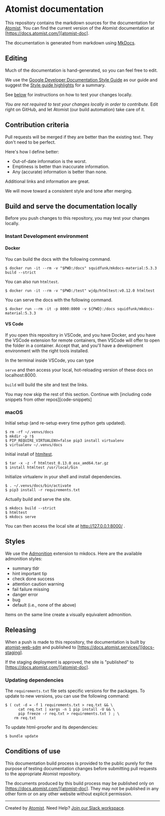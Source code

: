 # Atomist documentation 

This repository contains the markdown sources for the documentation for
[Atomist][atomist]. You can find the current version of the Atomist
documentation at [https://docs.atomist.com/][atomist-doc].

[atomist-doc]: https://docs.atomist.com/ "Atomist Documentation"

The documentation is generated from markdown using [MkDocs][mkdocs].

[mkdocs]: http://www.mkdocs.org/

## Editing

Much of the documentation is hand-generated, so you can feel free to edit.

We use the [Google Developer Documentation Style Guide][doc-style] as our guide
and suggest the [Style guide highlights][style-highlights] for a summary.

See [below][build-serve] for instructions on how to test your changes locally.

_You are not required to test your changes locally in order to contribute._ Edit
right on GitHub, and let Atomist (our build automation) take care of it.

[doc-style]:
	https://developers.google.com/style/
	"Google Developer Documentation Style Guide"
[style-highlights]:
	https://developers.google.com/style/highlights
	"Google Developer Documentation Style Guide Highlights"

## Contribution criteria

Pull requests will be merged if they are better than the existing text. They
don't need to be perfect.

Here's how I define better:

-   Out-of-date information is the worst.
-   Emptiness is better than inaccurate information.
-   Any (accurate) information is better than none.

Additional links and information are great.

We will move toward a consistent style and tone after merging.

## Build and serve the documentation locally

[build-serve]: #build-and-serve-the-documentation-locally

Before you push changes to this repository, you may test your changes locally.

### Instant Development environment

#### Docker

You can build the docs with the following command.

```
$ docker run -it --rm -v "$PWD:/docs" squidfunk/mkdocs-material:5.3.3 build --strict
```

You can also run `htmltest`.

```
$ docker run -it --rm -v "$PWD:/test" wjdp/htmltest:v0.12.0 htmltest
```

You can serve the docs with the following command.

```
$ docker run --rm -it -p 8000:8000 -v ${PWD}:/docs squidfunk/mkdocs-material:5.3.3
```

#### VS Code

If you open this repository in VSCode, and you have Docker, and you have the
VSCode extension for remote containers, then VSCode will offer to open the
folder in a container. Accept that, and you'll have a development environment
with the right tools installed.

In the terminal inside VSCode, you can type

`serve` and then access your local, hot-reloading version of these docs on
localhost:8000.

`build` will build the site and test the links.

You may now skip the rest of this section. Continue with [including code
snippets from other repos][code-snippets]

### macOS

Initial setup (and re-setup every time python gets updated).

```
$ rm -rf ~/.venvs/docs
$ mkdir -p !$
$ PIP_REQUIRE_VIRTUALENV=false pip3 install virtualenv
$ virtualenv ~/.venvs/docs
```

Initial install of [htmltest][].

```
$ tar -x -z -f htmltest_0.13.0_osx_amd64.tar.gz
$ install htmltest /usr/local/bin
```

Initialize virtualenv in your shell and install dependencies.

```
$ . ~/.venvs/docs/bin/activate
$ pip3 install -r requirements.txt
```

Actually build and serve the site.

```
$ mkdocs build --strict
$ htmltest
$ mkdocs serve
```

You can then access the local site at http://127.0.0.1:8000/ .

[htmltest]: https://github.com/wjdp/htmltest

## Styles

We use the [Admonition][admonition] extension to mkdocs. Here are the available
admonition styles:

-   summary tldr
-   hint important tip
-   check done success
-   attention caution warning
-   fail failure missing
-   danger error
-   bug
-   default (i.e., none of the above)

Items on the same line create a visually equivalent admonition.

[admonition]: https://python-markdown.github.io/extensions/admonition/

<!-- to recreate the above image
!!! tldr "summary tldr"
    Test copy to check visual of **bold**, *italic*, `code style`, and [link style][ts]

!!! important "hint important tip"
    Test copy to check visual of **bold**, *italic*, `code style`, and [link style][ts]

!!! check "check done success"
    Test copy to check visual of **bold**, *italic*, `code style`, and [link style][ts]

!!! caution "attention caution warning"
    Test copy to check visual of **bold**, *italic*, `code style`, and [link style][ts]

!!! fail "fail failure missing"
    Test copy to check visual of **bold**, *italic*, `code style`, and [link style][ts]

!!! danger "danger error"
    Test copy to check visual of **bold**, *italic*, `code style`, and [link style][ts]

!!! bug "bug"
    Test copy to check visual of **bold**, *italic*, `code style`, and [link style][ts]

!!! default "default (anything other than the above)"
    Test copy to check visual of **bold**, *italic*, `code style`, and [link style][ts]

[ts]: https://www.typescriptlang.org/
-->

## Releasing

When a push is made to this repository, the documentation is built by
[atomist-web-sdm][] and published to
[https://docs.atomist.services/][docs-staging].

If the staging deployment is approved, the site is "published" to
[https://docs.atomist.com/][atomist-doc].

[atomist-web-sdm]: https://github.com/atomist/atomist-web-sdm
[docs-staging]: https://docs.atomist.services/

### Updating dependencies

The `requirements.txt` file sets specific versions for the packages. To update
to new versions, you can use the following command:

```
$ ( cut -d = -f 1 requirements.txt > req.txt && \
      cat req.txt | xargs -n 1 pip install -U && \
      pip freeze -r req.txt > requirements.txt ) ; \
    rm req.txt
```

To update html-proofer and its dependencies:

```
$ bundle update
```

## Conditions of use

This documentation build process is provided to the public purely for the
purpose of testing documentation changes before submitting pull requests to the
appropriate Atomist repository.

The documents produced by this build process may be published only on
[https://docs.atomist.com/][atomist-doc]. They may not be published in any other
form or on any other website without explicit permission.

---

Created by [Atomist][atomist]. Need Help? [Join our Slack workspace][slack].

[atomist]: https://atomist.com/ "Atomist - How Teams Deliver Software"
[slack]: https://join.atomist.com/ "Atomist Community Slack"
